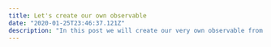 ```yaml
---
title: Let's create our own observable
date: "2020-01-25T23:46:37.121Z"
description: "In this post we will create our very own observable from scratch and try to de-mystify the RxJS observable magic!"
---
```


